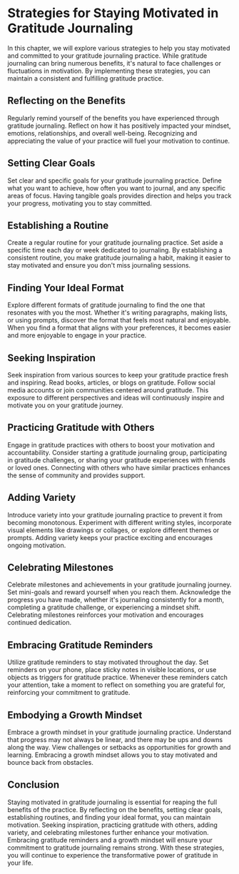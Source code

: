 Strategies for Staying Motivated in Gratitude Journaling
===================================================================

In this chapter, we will explore various strategies to help you stay motivated and committed to your gratitude journaling practice. While gratitude journaling can bring numerous benefits, it's natural to face challenges or fluctuations in motivation. By implementing these strategies, you can maintain a consistent and fulfilling gratitude practice.

Reflecting on the Benefits
--------------------------

Regularly remind yourself of the benefits you have experienced through gratitude journaling. Reflect on how it has positively impacted your mindset, emotions, relationships, and overall well-being. Recognizing and appreciating the value of your practice will fuel your motivation to continue.

Setting Clear Goals
-------------------

Set clear and specific goals for your gratitude journaling practice. Define what you want to achieve, how often you want to journal, and any specific areas of focus. Having tangible goals provides direction and helps you track your progress, motivating you to stay committed.

Establishing a Routine
----------------------

Create a regular routine for your gratitude journaling practice. Set aside a specific time each day or week dedicated to journaling. By establishing a consistent routine, you make gratitude journaling a habit, making it easier to stay motivated and ensure you don't miss journaling sessions.

Finding Your Ideal Format
-------------------------

Explore different formats of gratitude journaling to find the one that resonates with you the most. Whether it's writing paragraphs, making lists, or using prompts, discover the format that feels most natural and enjoyable. When you find a format that aligns with your preferences, it becomes easier and more enjoyable to engage in your practice.

Seeking Inspiration
-------------------

Seek inspiration from various sources to keep your gratitude practice fresh and inspiring. Read books, articles, or blogs on gratitude. Follow social media accounts or join communities centered around gratitude. This exposure to different perspectives and ideas will continuously inspire and motivate you on your gratitude journey.

Practicing Gratitude with Others
--------------------------------

Engage in gratitude practices with others to boost your motivation and accountability. Consider starting a gratitude journaling group, participating in gratitude challenges, or sharing your gratitude experiences with friends or loved ones. Connecting with others who have similar practices enhances the sense of community and provides support.

Adding Variety
--------------

Introduce variety into your gratitude journaling practice to prevent it from becoming monotonous. Experiment with different writing styles, incorporate visual elements like drawings or collages, or explore different themes or prompts. Adding variety keeps your practice exciting and encourages ongoing motivation.

Celebrating Milestones
----------------------

Celebrate milestones and achievements in your gratitude journaling journey. Set mini-goals and reward yourself when you reach them. Acknowledge the progress you have made, whether it's journaling consistently for a month, completing a gratitude challenge, or experiencing a mindset shift. Celebrating milestones reinforces your motivation and encourages continued dedication.

Embracing Gratitude Reminders
-----------------------------

Utilize gratitude reminders to stay motivated throughout the day. Set reminders on your phone, place sticky notes in visible locations, or use objects as triggers for gratitude practice. Whenever these reminders catch your attention, take a moment to reflect on something you are grateful for, reinforcing your commitment to gratitude.

Embodying a Growth Mindset
--------------------------

Embrace a growth mindset in your gratitude journaling practice. Understand that progress may not always be linear, and there may be ups and downs along the way. View challenges or setbacks as opportunities for growth and learning. Embracing a growth mindset allows you to stay motivated and bounce back from obstacles.

Conclusion
----------

Staying motivated in gratitude journaling is essential for reaping the full benefits of the practice. By reflecting on the benefits, setting clear goals, establishing routines, and finding your ideal format, you can maintain motivation. Seeking inspiration, practicing gratitude with others, adding variety, and celebrating milestones further enhance your motivation. Embracing gratitude reminders and a growth mindset will ensure your commitment to gratitude journaling remains strong. With these strategies, you will continue to experience the transformative power of gratitude in your life.
